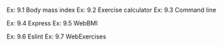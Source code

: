 Ex: 9.1 Body mass index
Ex: 9.2 Exercise calculator
Ex: 9.3 Command line

Ex: 9.4 Express
Ex: 9.5 WebBMI

Ex: 9.6 Eslint
Ex: 9.7 WebExercises
